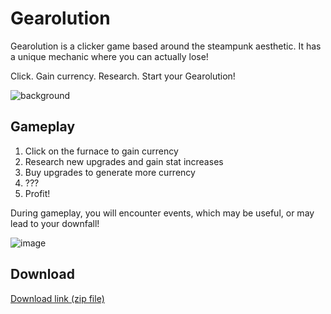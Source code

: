 # Gearolution

Gearolution is a clicker game based around the steampunk aesthetic. It has a unique mechanic where you can actually lose!

Click.
Gain currency.
Research.
Start your Gearolution!

![background](https://github.com/Isibroveliai/clicky/assets/59289995/b003bf7d-d1ab-4e8e-a043-a07c8274563c)

## Gameplay
1. Click on the furnace to gain currency
2. Research new upgrades and gain stat increases
3. Buy upgrades to generate more currency
4. ???
5. Profit!

During gameplay, you will encounter events, which may be useful, or may lead to your downfall!

![image](https://github.com/Isibroveliai/clicky/assets/59289995/e18de3e5-f8b6-4ef1-8967-c3f1dce2bd2f)

## Download

[Download link (zip file)](https://github.com/Isibroveliai/clicky/releases/download/v1.0/build.zip)
